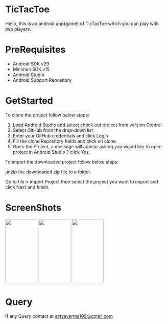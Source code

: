 # TicTacToe
Hello, this is an android app(game) of TicTacToe which you can play with two players.
# PreRequisites
<ul>
<li>Android SDK v29</li>
<li>Minimun SDK v15</li>
<li>Android Studio</li>
<li>Android Support Repository</li>
</ul>

# GetStarted 
To clone the project follow below steps:
<ol>
<li>Load Android Studio and select check out project from version Control.</li>
<li>Select GitHub from the drop-down list</li>
<li>Enter your GitHub credentials and click Login</li>
<li>Fill the clone Repository fields and click on clone</li>
<li>Open the Project, a message will appear asking you would like to open project in Android Studio ? click Yes.</li>
</ol>
To import the downloaded project follow below steps:

unzip the downloaded zip file to a folder.

Go to file-> import Project then select the project you want to import and click Next and finish.

# ScreenShots
<img src="https://user-images.githubusercontent.com/59075705/71637079-c7df3c80-2c60-11ea-9c6a-4271832f7fb3.png" width="100px" height="200px"></img>
<img src="https://user-images.githubusercontent.com/59075705/71637079-c7df3c80-2c60-11ea-9c6a-4271832f7fb3.png" width="100px" height="200px"></img>
<img src="https://user-images.githubusercontent.com/59075705/71637079-c7df3c80-2c60-11ea-9c6a-4271832f7fb3.png" width="100px" height="200px"></img>

# Query
If any Query contact at satyaverma109@gmail.com
